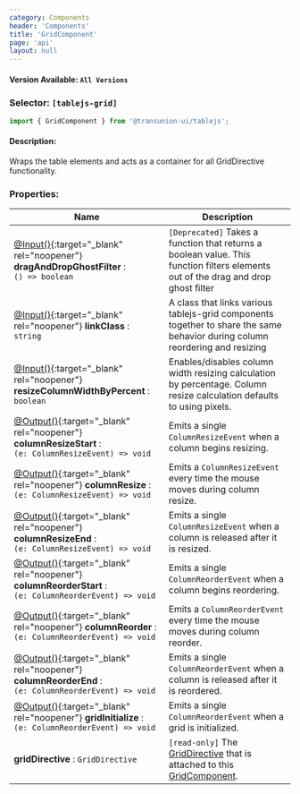 ```yaml
---
category: Components
header: 'Components'
title: 'GridComponent'
page: 'api'
layout: null
---
```


#### Version Available: `All Versions`

### Selector: `[tablejs-grid]`
```typescript
import { GridComponent } from '@transunion-ui/tablejs';
```

#### Description:

Wraps the table elements and acts as a container for all GridDirective functionality.

### Properties:

| Name          | Description   |
| ------------- | ------------- |
| [@Input()](https://angular.io/api/core/Input){:target="_blank" rel="noopener"} **dragAndDropGhostFilter** : <br/> `() => boolean`  | `[Deprecated]` Takes a function that returns a boolean value. This function filters elements out of the drag and drop ghost filter  |
| [@Input()](https://angular.io/api/core/Input){:target="_blank" rel="noopener"} **linkClass** : <br/> `string`  | A class that links various tablejs-grid components together to share the same behavior during column reordering and resizing  |
| [@Input()](https://angular.io/api/core/Input){:target="_blank" rel="noopener"}  **resizeColumnWidthByPercent** : <br/> `boolean` | Enables/disables column width resizing calculation by percentage. Column resize calculation defaults to using pixels. |
| [@Output()](https://angular.io/api/core/Output){:target="_blank" rel="noopener"} **columnResizeStart** : <br/> `(e: ColumnResizeEvent) => void` | Emits a single `ColumnResizeEvent` when a column begins resizing.|
| [@Output()](https://angular.io/api/core/Output){:target="_blank" rel="noopener"} **columnResize** : <br/> `(e: ColumnResizeEvent) => void` | Emits a `ColumnResizeEvent` every time the mouse moves during column resize. |
| [@Output()](https://angular.io/api/core/Output){:target="_blank" rel="noopener"} **columnResizeEnd** : <br/> `(e: ColumnResizeEvent) => void` | Emits a single `ColumnResizeEvent` when a column is released after it is resized. |
| [@Output()](https://angular.io/api/core/Output){:target="_blank" rel="noopener"} **columnReorderStart** : <br/> `(e: ColumnReorderEvent) => void` | Emits a single `ColumnReorderEvent` when a column begins reordering. |
| [@Output()](https://angular.io/api/core/Output){:target="_blank" rel="noopener"} **columnReorder** : <br/> `(e: ColumnReorderEvent) => void`  | Emits a `ColumnReorderEvent` every time the mouse moves during column reorder. |
| [@Output()](https://angular.io/api/core/Output){:target="_blank" rel="noopener"} **columnReorderEnd** : <br/> `(e: ColumnReorderEvent) => void` | Emits a single `ColumnReorderEvent` when a column is released after it is reordered. |
| [@Output()](https://angular.io/api/core/Output){:target="_blank" rel="noopener"} **gridInitialize** : <br/> `(e: ColumnReorderEvent) => void` | Emits a single `ColumnReorderEvent` when a grid is initialized. |
| **gridDirective** : `GridDirective` | `[read-only]` The [GridDirective](./#/grid-directive) that is attached to this [GridComponent](./#/grid-component). | 